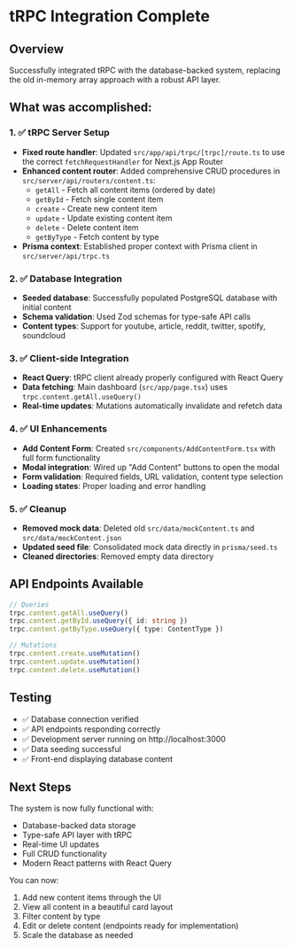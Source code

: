 # tRPC Integration Complete

## Overview
Successfully integrated tRPC with the database-backed system, replacing the old in-memory array approach with a robust API layer.

## What was accomplished:

### 1. ✅ tRPC Server Setup
- **Fixed route handler**: Updated `src/app/api/trpc/[trpc]/route.ts` to use the correct `fetchRequestHandler` for Next.js App Router
- **Enhanced content router**: Added comprehensive CRUD procedures in `src/server/api/routers/content.ts`:
  - `getAll` - Fetch all content items (ordered by date)
  - `getById` - Fetch single content item
  - `create` - Create new content item
  - `update` - Update existing content item  
  - `delete` - Delete content item
  - `getByType` - Fetch content by type
- **Prisma context**: Established proper context with Prisma client in `src/server/api/trpc.ts`

### 2. ✅ Database Integration
- **Seeded database**: Successfully populated PostgreSQL database with initial content
- **Schema validation**: Used Zod schemas for type-safe API calls
- **Content types**: Support for youtube, article, reddit, twitter, spotify, soundcloud

### 3. ✅ Client-side Integration
- **React Query**: tRPC client already properly configured with React Query
- **Data fetching**: Main dashboard (`src/app/page.tsx`) uses `trpc.content.getAll.useQuery()`
- **Real-time updates**: Mutations automatically invalidate and refetch data

### 4. ✅ UI Enhancements
- **Add Content Form**: Created `src/components/AddContentForm.tsx` with full form functionality
- **Modal integration**: Wired up "Add Content" buttons to open the modal
- **Form validation**: Required fields, URL validation, content type selection
- **Loading states**: Proper loading and error handling

### 5. ✅ Cleanup
- **Removed mock data**: Deleted old `src/data/mockContent.ts` and `src/data/mockContent.json`
- **Updated seed file**: Consolidated mock data directly in `prisma/seed.ts`
- **Cleaned directories**: Removed empty data directory

## API Endpoints Available

```typescript
// Queries
trpc.content.getAll.useQuery()
trpc.content.getById.useQuery({ id: string })
trpc.content.getByType.useQuery({ type: ContentType })

// Mutations  
trpc.content.create.useMutation()
trpc.content.update.useMutation()
trpc.content.delete.useMutation()
```

## Testing
- ✅ Database connection verified
- ✅ API endpoints responding correctly
- ✅ Development server running on http://localhost:3000
- ✅ Data seeding successful
- ✅ Front-end displaying database content

## Next Steps
The system is now fully functional with:
- Database-backed data storage
- Type-safe API layer with tRPC
- Real-time UI updates
- Full CRUD functionality
- Modern React patterns with React Query

You can now:
1. Add new content items through the UI
2. View all content in a beautiful card layout
3. Filter content by type
4. Edit or delete content (endpoints ready for implementation)
5. Scale the database as needed 